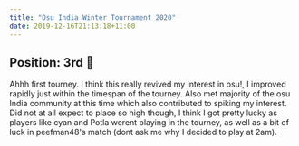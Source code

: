 ```yaml
---
title: "Osu India Winter Tournament 2020"
date: 2019-12-16T21:13:18+11:00
---
```


Position: 3rd 🥉
-----------
<!--more-->
Ahhh first tourney. I think this really revived my interest in osu!, I improved rapidly just within the timespan of the tourney. Also met majority of the osu India community at this time which also contributed to spiking my interest. Did not at all expect to place so high though, I think I got pretty lucky as players like cyan and Potla werent playing in the tourney, as well as a bit of luck in peefman48's match (dont ask me why I decided to play at 2am).
